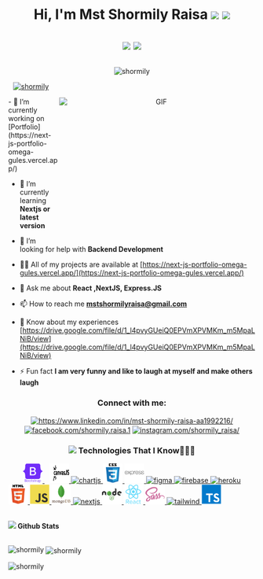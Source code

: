 
<h1 align="center">Hi, I'm Mst  Shormily Raisa <img src="https://media.giphy.com/media/hvRJCLFzcasrR4ia7z/giphy.gif" width="35"> <img src="https://user-images.githubusercontent.com/73097560/115834477-dbab4500-a447-11eb-908a-139a6edaec5c.gif"><p align="center"><a href="https://github.com/DenverCoder1/readme-typing-svg"><img src="https://readme-typing-svg.herokuapp.com?font=Time+New+Roman&color=cyan&size=25&center=true&vCenter=true&width=600&height=100&lines=Web+Developer+From+Bangladesh..&hearts;++;Self-taught+Front-End+Developer,;React+Developer,;CTF+Newbie,;Active+Learner/Researcher,;Love+to+learn+new+stuffs..<3"></a> <img src="https://user-images.githubusercontent.com/73097560/115834477-dbab4500-a447-11eb-908a-139a6edaec5c.gif"></p>
 
</h1>

<p align="center"> <img src="https://komarev.com/ghpvc/?username=shormily&label=Profile%20views&row=1&column=7&margin-h=15&margin-w=5&no-bg=true&color=0e75b6&style=flat" alt="shormily" /> </p>
<p align="left"> <a  href="https://github.com/ryo-ma/github-profile-trophy"> <img style="margin-left: 10px;"  src="https://github-profile-trophy.vercel.app/?username=shormily" alt="shormily" /> </a> </p>
 
<a target="_blank" align="center">
  <img align="right" top="500" height="300" width="400" alt="GIF" src="https://media.giphy.com/media/SWoSkN6DxTszqIKEqv/giphy.gif">
</a>
- 🔭 I’m currently working on [Portfolio](https://next-js-portfolio-omega-gules.vercel.app/)

- 🌱 I’m currently learning **Nextjs or latest version**

- 🤝 I’m looking for help with **Backend Development**

- 👨‍💻 All of my projects are available at [https://next-js-portfolio-omega-gules.vercel.app/](https://next-js-portfolio-omega-gules.vercel.app/)

- 💬 Ask me about **React ,NextJS, Express.JS**

- 📫 How to reach me **mstshormilyraisa@gmail.com**

- 📄 Know about my experiences [https://drive.google.com/file/d/1_l4pvyGUeiQ0EPVmXPVMKm_m5MpaLNiB/view](https://drive.google.com/file/d/1_l4pvyGUeiQ0EPVmXPVMKm_m5MpaLNiB/view)

- ⚡ Fun fact **I am very funny and like to laugh at myself and make others laugh**

<h3 align="center">Connect with me:</h3>
<p align="center">
<a href="https://www.linkedin.com/in/mst-shormily-raisa-aa1992216/" target="blank"><img align="center" src="https://raw.githubusercontent.com/rahuldkjain/github-profile-readme-generator/master/src/images/icons/Social/linked-in-alt.svg" alt="https://www.linkedin.com/in/mst-shormily-raisa-aa1992216/" height="30" width="40" /></a>
<a href="https://fb.com/facebook.com/shormily.raisa.1" target="blank"><img align="center" src="https://raw.githubusercontent.com/rahuldkjain/github-profile-readme-generator/master/src/images/icons/Social/facebook.svg" alt="facebook.com/shormily.raisa.1" height="30" width="40" /></a>
<a href="https://instagram.com/instagram.com/shormily_raisa/" target="blank"><img align="center" src="https://raw.githubusercontent.com/rahuldkjain/github-profile-readme-generator/master/src/images/icons/Social/instagram.svg" alt="instagram.com/shormily_raisa/" height="30" width="40" /></a>
</p>

<h3 align="center"><img src="https://media2.giphy.com/media/QssGEmpkyEOhBCb7e1/giphy.gif?cid=ecf05e47a0n3gi1bfqntqmob8g9aid1oyj2wr3ds3mg700bl&rid=giphy.gif" width ="25"><b> Technologies That I Know👨🏻‍💻</b></h3>
<p align="left" boarder="none"> <a style="margin-left: 30px;"  href="https://getbootstrap.com" target="_blank" rel="noreferrer"> <img src="https://raw.githubusercontent.com/devicons/devicon/master/icons/bootstrap/bootstrap-plain-wordmark.svg" alt="bootstrap" width="40" height="40"/> </a>  <a style="margin-left: 10px;" href="https://canvasjs.com" target="_blank" rel="noreferrer"> <img src="https://raw.githubusercontent.com/Hardik0307/Hardik0307/master/assets/canvasjs-charts.svg" alt="canvasjs" width="40" height="40"/> </a> <a href="https://www.chartjs.org" target="_blank" rel="noreferrer"> <img src="https://www.chartjs.org/media/logo-title.svg" alt="chartjs" width="40" height="40"/> </a> <a href="https://www.w3schools.com/css/" target="_blank" rel="noreferrer"> <img src="https://raw.githubusercontent.com/devicons/devicon/master/icons/css3/css3-original-wordmark.svg" alt="css3" width="40" height="40"/> </a> <a href="https://expressjs.com" target="_blank" rel="noreferrer"> <img src="https://raw.githubusercontent.com/devicons/devicon/master/icons/express/express-original-wordmark.svg" alt="express" width="40" height="40"/> </a> <a href="https://www.figma.com/" target="_blank" rel="noreferrer"> <img src="https://www.vectorlogo.zone/logos/figma/figma-icon.svg" alt="figma" width="40" height="40"/> </a> <a href="https://firebase.google.com/" target="_blank" rel="noreferrer"> <img src="https://www.vectorlogo.zone/logos/firebase/firebase-icon.svg" alt="firebase" width="40" height="40"/> </a> <a href="https://heroku.com" target="_blank" rel="noreferrer"> <img src="https://www.vectorlogo.zone/logos/heroku/heroku-icon.svg" alt="heroku" width="40" height="40"/> </a> <a href="https://www.w3.org/html/" target="_blank" rel="noreferrer"> <img src="https://raw.githubusercontent.com/devicons/devicon/master/icons/html5/html5-original-wordmark.svg" alt="html5" width="40" height="40"/> </a> <a href="https://developer.mozilla.org/en-US/docs/Web/JavaScript" target="_blank" rel="noreferrer"> <img src="https://raw.githubusercontent.com/devicons/devicon/master/icons/javascript/javascript-original.svg" alt="javascript" width="40" height="40"/> </a> <a href="https://www.mongodb.com/" target="_blank" rel="noreferrer"> <img src="https://raw.githubusercontent.com/devicons/devicon/master/icons/mongodb/mongodb-original-wordmark.svg" alt="mongodb" width="40" height="40"/> </a> <a href="https://nextjs.org/" target="_blank" rel="noreferrer"> <img src="https://cdn.worldvectorlogo.com/logos/nextjs-2.svg" alt="nextjs" width="40" height="40"/> </a> <a href="https://nodejs.org" target="_blank" rel="noreferrer"> <img src="https://raw.githubusercontent.com/devicons/devicon/master/icons/nodejs/nodejs-original-wordmark.svg" alt="nodejs" width="40" height="40"/> </a> <a href="https://reactjs.org/" target="_blank" rel="noreferrer"> <img src="https://raw.githubusercontent.com/devicons/devicon/master/icons/react/react-original-wordmark.svg" alt="react" width="40" height="40"/> </a> <a href="https://sass-lang.com" target="_blank" rel="noreferrer"> <img src="https://raw.githubusercontent.com/devicons/devicon/master/icons/sass/sass-original.svg" alt="sass" width="40" height="40"/> </a> <a href="https://tailwindcss.com/" target="_blank" rel="noreferrer"> <img src="https://www.vectorlogo.zone/logos/tailwindcss/tailwindcss-icon.svg" alt="tailwind" width="40" height="40"/> </a> <a href="https://www.typescriptlang.org/" target="_blank" rel="noreferrer"> <img src="https://raw.githubusercontent.com/devicons/devicon/master/icons/typescript/typescript-original.svg" alt="typescript" width="40" height="40"/> </a> </p>
<br/>
<div float="flex"><img src="https://media.giphy.com/media/iY8CRBdQXODJSCERIr/giphy.gif" width="35"><b> Github Stats </b><br/>
 
<br>
<p><img align="left" mt="2" src="https://github-readme-stats.vercel.app/api/top-langs?username=shormily&show_icons=true&locale=en&layout=compact" alt="shormily" /></p>

<p>&nbsp;<img align="center" src="https://github-readme-stats.vercel.app/api?username=shormily&show_icons=true&locale=en" alt="shormily" /></p>

<p><img align="center" src="https://github-readme-streak-stats.herokuapp.com/?user=shormily&" alt="shormily" /></p>
